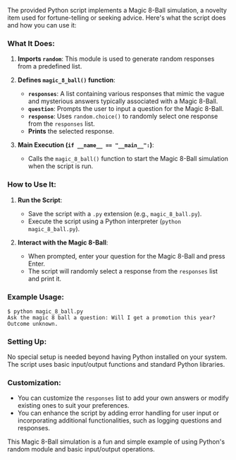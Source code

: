 The provided Python script implements a Magic 8-Ball simulation, a novelty item used for fortune-telling or seeking advice. Here's what the script does and how you can use it:

### What It Does:
1. **Imports `random`**: This module is used to generate random responses from a predefined list.
   
2. **Defines `magic_8_ball()` function**:
   - **`responses`**: A list containing various responses that mimic the vague and mysterious answers typically associated with a Magic 8-Ball.
   - **`question`**: Prompts the user to input a question for the Magic 8-Ball.
   - **`response`**: Uses `random.choice()` to randomly select one response from the `responses` list.
   - **Prints** the selected response.

3. **Main Execution (`if __name__ == "__main__":`)**:
   - Calls the `magic_8_ball()` function to start the Magic 8-Ball simulation when the script is run.

### How to Use It:
1. **Run the Script**:
   - Save the script with a `.py` extension (e.g., `magic_8_ball.py`).
   - Execute the script using a Python interpreter (`python magic_8_ball.py`).

2. **Interact with the Magic 8-Ball**:
   - When prompted, enter your question for the Magic 8-Ball and press Enter.
   - The script will randomly select a response from the `responses` list and print it.

### Example Usage:
```
$ python magic_8_ball.py
Ask the magic 8 ball a question: Will I get a promotion this year?
Outcome unknown.
```

### Setting Up:
No special setup is needed beyond having Python installed on your system. The script uses basic input/output functions and standard Python libraries.

### Customization:
- You can customize the `responses` list to add your own answers or modify existing ones to suit your preferences.
- You can enhance the script by adding error handling for user input or incorporating additional functionalities, such as logging questions and responses.

This Magic 8-Ball simulation is a fun and simple example of using Python's random module and basic input/output operations.
